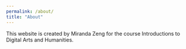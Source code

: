```yaml
---
permalink: /about/
title: "About"
---
```


This website is created by Miranda Zeng for the course Introductions to Digital Arts and Humanities.